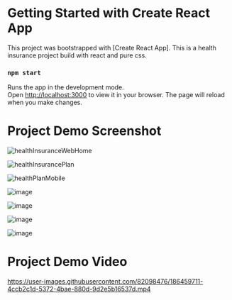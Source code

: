 # Getting Started with Create React App

This project was bootstrapped with [Create React App]. This is a health insurance project build with react and pure css. 

### `npm start`

Runs the app in the development mode.\
Open [http://localhost:3000](http://localhost:3000) to view it in your browser.
The page will reload when you make changes.


# Project Demo Screenshot
![healthInsuranceWebHome](https://user-images.githubusercontent.com/82098476/186575614-6fae69d0-346d-4034-be51-1467be03c0ca.png)

![healthInsurancePlan](https://user-images.githubusercontent.com/82098476/186574930-2e914210-6c26-4806-a170-f907f7d86bc6.png)

![healthPlanMobile](https://user-images.githubusercontent.com/82098476/186574937-b64908e9-05c5-4c15-8a83-f37bc6fb98bf.png)

![image](https://user-images.githubusercontent.com/82098476/186574968-a48d3e63-63ab-45df-b607-2f2b1861e347.png)

![image](https://user-images.githubusercontent.com/82098476/186574981-abf2c5d4-e614-45c0-854c-c29a18541216.png)

![image](https://user-images.githubusercontent.com/82098476/186574994-a48b0e8b-014b-43bf-a963-38951bde5498.png)

![image](https://user-images.githubusercontent.com/82098476/186574998-6a96c097-aa0b-42dd-82f4-b3926d73a9c8.png)


# Project Demo Video

https://user-images.githubusercontent.com/82098476/186459711-4ccb2c1d-5372-4bae-880d-9d2e5b16537d.mp4

